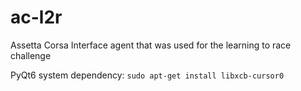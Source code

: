 # ac-l2r
Assetta Corsa Interface agent that was used for the learning to race challenge

PyQt6 system dependency: `sudo apt-get install libxcb-cursor0`